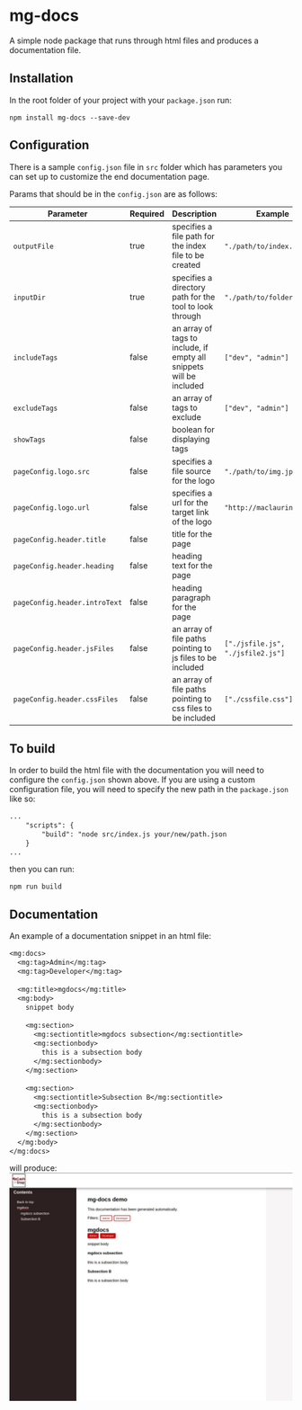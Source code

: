 # mg-docs
A simple node package that runs through html files and produces a documentation file.

## Installation
In the root folder of your project with your `package.json` run:
```
npm install mg-docs --save-dev
```

## Configuration
There is a sample `config.json` file in `src` folder which has parameters you can set up to customize the end documentation page.

Params that should be in the `config.json` are as follows:

Parameter | Required | Description | Example
------------ | --------- | ------ | ------
`outputFile` | true | specifies a file path for the index file to be created | `"./path/to/index.html"`
`inputDir` | true | specifies a directory path for the tool to look through | `"./path/to/folder"`
`includeTags` | false | an array of tags to include, if empty all snippets will be included | `["dev", "admin"]`
`excludeTags` | false | an array of tags to exclude | `["dev", "admin"]`
`showTags` | false | boolean for displaying tags | 
`pageConfig.logo.src` | false | specifies a file source for the logo | `"./path/to/img.jpg"`
`pageConfig.logo.url` | false | specifies a url for the target link of the logo | `"http://maclaurin.group"`
`pageConfig.header.title` | false | title for the page |
`pageConfig.header.heading` | false | heading text for the page | 
`pageConfig.header.introText` | false | heading paragraph for the page |
`pageConfig.header.jsFiles` | false | an array of file paths pointing to js files to be included | `["./jsfile.js", "./jsfile2.js"]`
`pageConfig.header.cssFiles` | false | an array of file paths pointing to css files to be included | `["./cssfile.css"]`

## To build

In order to build the html file with the documentation you will need to configure the `config.json` shown above. If you are using a custom configuration file, you will need to specify the new path in the `package.json` like so:

```
...
    "scripts": {
        "build": "node src/index.js your/new/path.json
    }
...
```

then you can run: 
```
npm run build
```


## Documentation
An example of a documentation snippet in an html file:
```
<mg:docs>
  <mg:tag>Admin</mg:tag>
  <mg:tag>Developer</mg:tag>

  <mg:title>mgdocs</mg:title>
  <mg:body>
    snippet body

    <mg:section>
      <mg:sectiontitle>mgdocs subsection</mg:sectiontitle>
      <mg:sectionbody>
        this is a subsection body
      </mg:sectionbody>
    </mg:section>

    <mg:section>
      <mg:sectiontitle>Subsection B</mg:sectiontitle>
      <mg:sectionbody>
        this is a subsection body
      </mg:sectionbody>
    </mg:section>
  </mg:body>
</mg:docs>
```

will produce:
![mg-docs demo](/images/mg-docs-demo.JPG)
